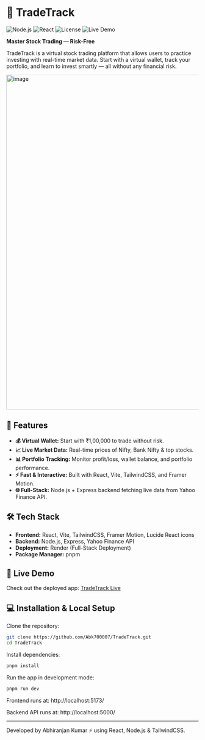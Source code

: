 # 🚀 TradeTrack

![Node.js](https://img.shields.io/badge/Node.js-22.16.0-green)
![React](https://img.shields.io/badge/React-19.1.1-blue)
![License](https://img.shields.io/badge/License-MIT-yellow)
![Live Demo](https://img.shields.io/badge/Live%20Demo-View-blue)

**Master Stock Trading — Risk-Free**

TradeTrack is a virtual stock trading platform that allows users to practice investing with real-time market data. Start with a virtual wallet, track your portfolio, and learn to invest smartly — all without any financial risk.

<img width="1657" height="875" alt="image" src="https://github.com/user-attachments/assets/02916531-73f9-47c1-992b-c1204abd1ffd" />



## 🌟 Features

- **💰 Virtual Wallet:** Start with ₹1,00,000 to trade without risk.  
- **📈 Live Market Data:** Real-time prices of Nifty, Bank Nifty & top stocks.  
- **📊 Portfolio Tracking:** Monitor profit/loss, wallet balance, and portfolio performance.  
- **⚡ Fast & Interactive:** Built with React, Vite, TailwindCSS, and Framer Motion.  
- **🌐 Full-Stack:** Node.js + Express backend fetching live data from Yahoo Finance API.



## 🛠 Tech Stack

- **Frontend:** React, Vite, TailwindCSS, Framer Motion, Lucide React icons  
- **Backend:** Node.js, Express, Yahoo Finance API  
- **Deployment:** Render (Full-Stack Deployment)  
- **Package Manager:** pnpm



## 🚀 Live Demo

Check out the deployed app: [TradeTrack Live](https://your-render-link.onrender.com) <!-- Replace with actual link -->



## 💻 Installation & Local Setup

Clone the repository:

```bash
git clone https://github.com/Abk700007/TradeTrack.git
cd TradeTrack 
```

Install dependencies:
```bash
pnpm install
```

Run the app in development mode:
```bash
pnpm run dev
```

Frontend runs at: http://localhost:5173/

Backend API runs at: http://localhost:5000/

---

Developed by Abhiranjan Kumar ⚡ using React, Node.js & TailwindCSS.

